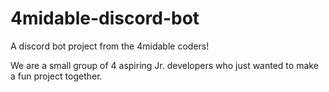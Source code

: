 # 4midable-discord-bot
A discord bot project from the 4midable coders!

We are a small group of 4 aspiring Jr. developers who
just wanted to make a fun project together. 
